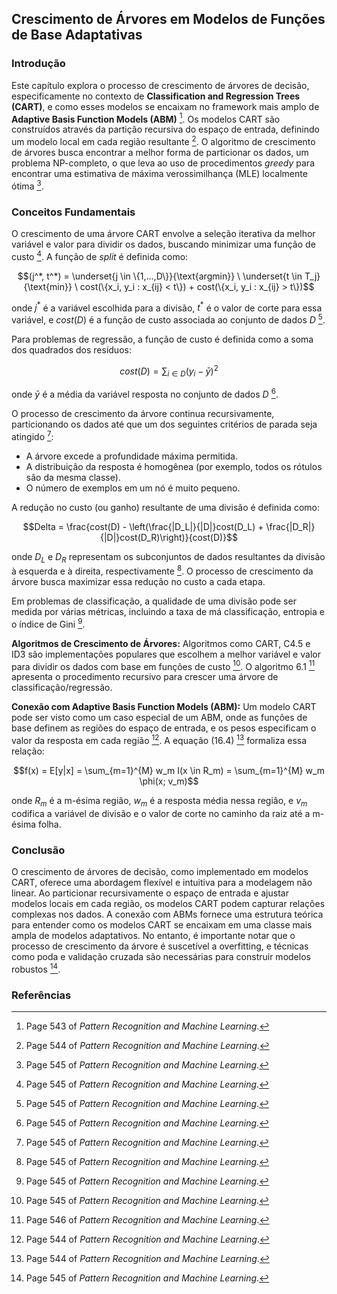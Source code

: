 ## Crescimento de Árvores em Modelos de Funções de Base Adaptativas

### Introdução
Este capítulo explora o processo de crescimento de árvores de decisão, especificamente no contexto de **Classification and Regression Trees (CART)**, e como esses modelos se encaixam no framework mais amplo de **Adaptive Basis Function Models (ABM)** [^1]. Os modelos CART são construídos através da partição recursiva do espaço de entrada, definindo um modelo local em cada região resultante [^2]. O algoritmo de crescimento de árvores busca encontrar a melhor forma de particionar os dados, um problema NP-completo, o que leva ao uso de procedimentos *greedy* para encontrar uma estimativa de máxima verossimilhança (MLE) localmente ótima [^3].

### Conceitos Fundamentais

O crescimento de uma árvore CART envolve a seleção iterativa da melhor variável e valor para dividir os dados, buscando minimizar uma função de custo [^3]. A função de *split* é definida como:

$$(j^*, t^*) = \underset{j \in \{1,...,D\}}{\text{argmin}} \ \underset{t \in T_j}{\text{min}} \ cost(\{x_i, y_i : x_{ij} < t\}) + cost(\{x_i, y_i : x_{ij} > t\})$$

onde $j^*$ é a variável escolhida para a divisão, $t^*$ é o valor de corte para essa variável, e $cost(D)$ é a função de custo associada ao conjunto de dados $D$ [^3].

Para problemas de regressão, a função de custo é definida como a soma dos quadrados dos resíduos:

$$cost(D) = \sum_{i \in D} (y_i - \bar{y})^2$$

onde $\bar{y}$ é a média da variável resposta no conjunto de dados $D$ [^3].

O processo de crescimento da árvore continua recursivamente, particionando os dados até que um dos seguintes critérios de parada seja atingido [^3]:

*   A árvore excede a profundidade máxima permitida.
*   A distribuição da resposta é homogênea (por exemplo, todos os rótulos são da mesma classe).
*   O número de exemplos em um nó é muito pequeno.

A redução no custo (ou ganho) resultante de uma divisão é definida como:

$$Delta = \frac{cost(D) - \left(\frac{|D_L|}{|D|}cost(D_L) + \frac{|D_R|}{|D|}cost(D_R)\right)}{cost(D)}$$

onde $D_L$ e $D_R$ representam os subconjuntos de dados resultantes da divisão à esquerda e à direita, respectivamente [^3]. O processo de crescimento da árvore busca maximizar essa redução no custo a cada etapa.

Em problemas de classificação, a qualidade de uma divisão pode ser medida por várias métricas, incluindo a taxa de má classificação, entropia e o índice de Gini [^3].

**Algoritmos de Crescimento de Árvores:**
Algoritmos como CART, C4.5 e ID3 são implementações populares que escolhem a melhor variável e valor para dividir os dados com base em funções de custo [^3]. O algoritmo 6.1 [^4] apresenta o procedimento recursivo para crescer uma árvore de classificação/regressão.

**Conexão com Adaptive Basis Function Models (ABM):**
Um modelo CART pode ser visto como um caso especial de um ABM, onde as funções de base definem as regiões do espaço de entrada, e os pesos especificam o valor da resposta em cada região [^2]. A equação (16.4) [^2] formaliza essa relação:

$$f(x) = E[y|x] = \sum_{m=1}^{M} w_m I(x \in R_m) = \sum_{m=1}^{M} w_m \phi(x; v_m)$$

onde $R_m$ é a m-ésima região, $w_m$ é a resposta média nessa região, e $v_m$ codifica a variável de divisão e o valor de corte no caminho da raiz até a m-ésima folha.

### Conclusão
O crescimento de árvores de decisão, como implementado em modelos CART, oferece uma abordagem flexível e intuitiva para a modelagem não linear. Ao particionar recursivamente o espaço de entrada e ajustar modelos locais em cada região, os modelos CART podem capturar relações complexas nos dados. A conexão com ABMs fornece uma estrutura teórica para entender como os modelos CART se encaixam em uma classe mais ampla de modelos adaptativos. No entanto, é importante notar que o processo de crescimento da árvore é suscetível a overfitting, e técnicas como poda e validação cruzada são necessárias para construir modelos robustos [^3].

### Referências

[^1]: Page 543 of *Pattern Recognition and Machine Learning*.
[^2]: Page 544 of *Pattern Recognition and Machine Learning*.
[^3]: Page 545 of *Pattern Recognition and Machine Learning*.
[^4]: Page 546 of *Pattern Recognition and Machine Learning*.
<!-- END -->